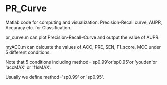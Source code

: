 # PR_Curve
Matlab code for computing and visualization:  Precision-Recall curve,  AUPR, Accuracy  etc. for Classification.


pr_curve.m can plot Precision-Recall-Curve and output the value of AUPR.


myACC.m can calcuate the values of ACC, PRE, SEN, F1_score, MCC under 5 different conditions.
        
Note that 5 conditions including method='sp0.99'or'sp0.95'or 'youden'or 'accMAX' or 'f1sMAX'. 

Usually we define method='sp0.99' or 'sp0.95'.
